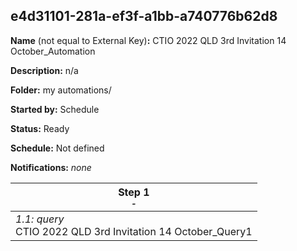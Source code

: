 ## e4d31101-281a-ef3f-a1bb-a740776b62d8

**Name** (not equal to External Key)**:** CTIO 2022 QLD 3rd Invitation 14 October_Automation

**Description:** n/a

**Folder:** my automations/

**Started by:** Schedule

**Status:** Ready

**Schedule:** Not defined

**Notifications:** _none_


| Step 1<br>_<small>-</small>_ |
| --- |
| _1.1: query_<br>CTIO 2022 QLD 3rd Invitation 14 October_Query1 |
